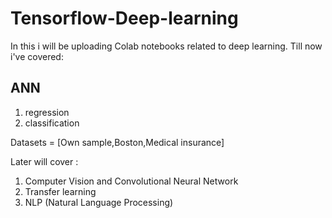 # Tensorflow-Deep-learning
In this i will be uploading Colab notebooks related to deep learning.
Till now i've covered: 
## ANN
1. regression
2. classification

Datasets = [Own sample,Boston,Medical insurance]


Later will cover : 
1. Computer Vision and Convolutional Neural Network
2. Transfer learning 
3. NLP (Natural Language Processing)
